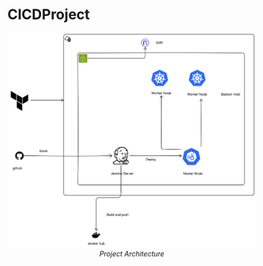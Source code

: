 # CICDProject
<p align="center">
  <img src="diagram-export-5-14-2025-1_30_43-AM.png" alt="System Diagram" width="800"/>
  <br>
  <em>Project Architecture</em>
</p>